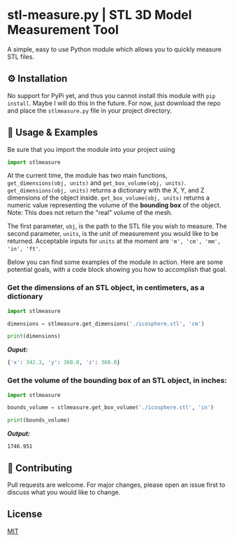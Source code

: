 # stl-measure.py | STL 3D Model Measurement Tool

A simple, easy to use Python module which allows you to quickly measure STL files.

## ⚙️ Installation

No support for PyPi yet, and thus you cannot install this module with `pip install`. Maybe I will do this in the future.
For now, just download the repo and place the `stlmeasure.py` file in your project directory.

## 🔧 Usage & Examples

Be sure that you import the module into your project using
```py
import stlmeasure
```
At the current time, the module has two main functions, `get_dimensions(obj, units)` and `get_box_volume(obj, units)`.
`get_dimensions(obj, units)` returns a dictionary with the X, Y, and Z dimensions of the object inside.
`get_box_volume(obj, units)` returns a numeric value representing the volume of the **bounding box** of the object.
Note: This does not return the "real" volume of the mesh.

The first parameter, `obj`, is the path to the STL file you wish to measure.
The second parameter, `units`, is the unit of measurement you would like to be returned.
Acceptable inputs for `units` at the moment are `'m', 'cm', 'mm', 'in', 'ft'`.

Below you can find some examples of the module in action. Here are some potential goals, with a code block showing you how to accomplish
that goal.



### **Get the dimensions of an STL object, in centimeters, as a dictionary**

```py
import stlmeasure

dimensions = stlmeasure.get_dimensions('./icosphere.stl', 'cm')

print(dimensions)
```
***Ouput:***
```py
{'x': 342.3, 'y': 360.0, 'z': 360.0}
```

### **Get the volume of the bounding box of an STL object, in inches:**

```py
import stlmeasure

bounds_volume = stlmeasure.get_box_volume('./icosphere.stl', 'in')

print(bounds_volume)
```
***Output:***
```
1746.951
```

## 🤝 Contributing
Pull requests are welcome. For major changes, please open an issue first to discuss what you would like to change.

## License
[MIT](https://choosealicense.com/licenses/mit/)
